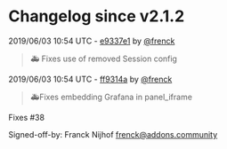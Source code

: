 # Changelog since v2.1.2

2019/06/03 10:54 UTC - [e9337e1](https://github.com/hassio-addons/addon-grafana/commit/e9337e1b8398354ff95eba07f961495033b8aff6) by [@frenck](https://github.com/frenck)
> :ambulance: Fixes use of removed Session config 

2019/06/03 10:54 UTC - [ff9314a](https://github.com/hassio-addons/addon-grafana/commit/ff9314abcc0f910121a0153a15d67d7d6876203c) by [@frenck](https://github.com/frenck)
> 🚑Fixes embedding Grafana in panel_iframe

Fixes #38

Signed-off-by: Franck Nijhof <frenck@addons.community> 

